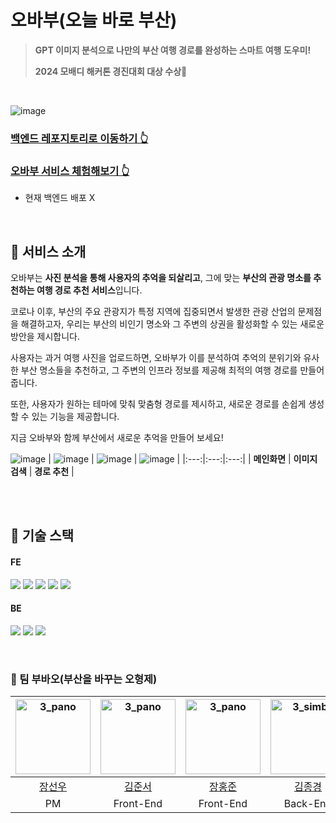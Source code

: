 # 오바부(오늘 바로 부산)
> **GPT 이미지 분석으로 나만의 부산 여행 경로를 완성하는 스마트 여행 도우미!**
> 
> **2024 모배디 해커톤 경진대회 대상 수상🥇**

<br>

![image](https://github.com/user-attachments/assets/6b173a9d-1b87-4dd7-aab1-33a871b19341)


### [백엔드 레포지토리로 이동하기 👆](https://github.com/JONG-KYEONG/hackathon)
### [오바부 서비스 체험해보기 👆](https://obabu.netlify.app/)
- 현재 백엔드 배포 X

<br>


## 🤖 서비스 소개
오바부는 **사진 분석을 통해 사용자의 추억을 되살리고**, 그에 맞는 **부산의 관광 명소를 추천하는 여행 경로 추천 서비스**입니다. 

코로나 이후, 부산의 주요 관광지가 특정 지역에 집중되면서 발생한 관광 산업의 문제점을 해결하고자, 우리는 부산의 비인기 명소와 그 주변의 상권을 활성화할 수 있는 새로운 방안을 제시합니다.

사용자는 과거 여행 사진을 업로드하면, 오바부가 이를 분석하여 추억의 분위기와 유사한 부산 명소들을 추천하고, 그 주변의 인프라 정보를 제공해 최적의 여행 경로를 만들어줍니다. 

또한, 사용자가 원하는 테마에 맞춰 맞춤형 경로를 제시하고, 새로운 경로를 손쉽게 생성할 수 있는 기능을 제공합니다.

지금 오바부와 함께 부산에서 새로운 추억을 만들어 보세요!

![image](https://github.com/user-attachments/assets/18c60a0d-d1be-41a0-a267-fc0f03f85708)
| ![image](https://github.com/user-attachments/assets/f606e834-8f00-42fa-a395-8e3965b46633) | ![image](https://github.com/user-attachments/assets/3484727d-d579-49a6-acab-08e4d2db61f1) | ![image](https://github.com/user-attachments/assets/b01cdd7e-6080-42ee-91ee-3f031e606319) |
|:---:|:---:|:---:|
| **메인화면** | **이미지 검색** | **경로 추천** |

<br>

<br>



## 🔦 기술 스택
#### FE
<img src="https://img.shields.io/badge/react-61DAFB?style=for-the-badge&logo=react&logoColor=white"> <img src="https://img.shields.io/badge/JavaScript-F7DF1E?style=for-the-badge&logo=JavaScript&logoColor=white"/> <img src="https://img.shields.io/badge/Axios-5A29E4?style=for-the-badge&logo=Axios&logoColor=white"/> <img src="https://img.shields.io/badge/Tailwind_CSS-38B2AC?style=for-the-badge&logo=tailwind-css&logoColor=white"> <img src="https://img.shields.io/badge/Netlify-00C7B7?style=for-the-badge&logo=netlify&logoColor=white">

#### BE
<img src="https://img.shields.io/badge/Spring-6DB33F?style=for-the-badge&logo=Spring&logoColor=white"/> <img src="https://img.shields.io/badge/MariaDB-003545?style=for-the-badge&logo=mariadb&logoColor=white"/> <img src="https://img.shields.io/badge/Chat GPT-333333?style=for-the-badge&logo=stomp&logoColor=white"/>

<br>





### 🐼 팀 부바오(부산을 바꾸는 오형제)
|  <img src="https://avatars.githubusercontent.com/u/51250442?v=4" alt="3_pano" width="120" height="120">  | <img src="https://avatars.githubusercontent.com/u/112786665?v=4" alt="3_pano" width="120" height="120"> | <img src="https://avatars.githubusercontent.com/u/35947667?v=4" alt="3_pano" width="120" height="120">  | <img src="https://avatars.githubusercontent.com/u/111286262?v=4" alt="3_simba" width="120" height="120"> | <img src="https://avatars.githubusercontent.com/u/130421104?v=4" alt="3_miki" width="120" height="120"> |
| :------------------------------------------------------------------------------------------------------: | :----------------------------------------------------------------------------------------------------: | :------------------------------------------------------------------------------------------------------: | :-----------------------------------------------------------------------------------------------------: | :-----------------------------------------------------------------------------------------------------: |
|  [장선우](https://github.com/InSange)   |    [김준서](https://github.com/oesnuj)     |    [장홍준](https://github.com/wkdghdwns199)   |     [김종경](https://github.com/JONG-KYEONG)   |      [함규빈](https://github.com/PororoAndFriends)      |
| PM |  Front-End |  Front-End  |  Back-End |  Back-End


<br>


<br>


